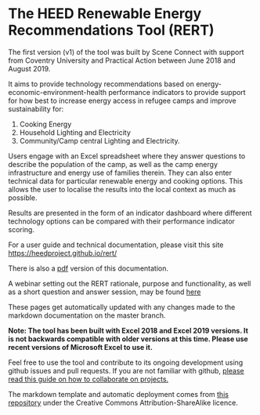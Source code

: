 # The HEED Renewable Energy Recommendations Tool (RERT)
The first version (v1) of the tool was built by Scene Connect with support from Coventry University and Practical Action between June 2018 and August 2019. 

It aims to provide technology recommendations based on energy-economic-environment-health performance indicators to provide support for how best to increase energy access in refugee camps and improve sustainability for:
1. Cooking Energy
2. Household Lighting and Electricity
3. Community/Camp central Lighting and Electricity.

Users engage with an Excel spreadsheet where they answer questions to describe the population of the camp, as well as the camp energy infrastructure and energy use of families therein. They can also enter technical data for particular renewable energy and cooking options. This allows the user to localise the results into the local context as much as possible. 

Results are presented in the form of an indicator dashboard where different technology options can be compared with their performance indicator scoring.

For a user guide and technical documentation, please visit this site <https://heedproject.github.io/rert/>

There is also a [pdf](https://github.com/heedproject/rert/blob/gh-pages/RERT_Documentation.pdf) version of this documentation.

A webinar setting out the RERT rationale, purpose and functionality, as well as a short question and answer session, may be found [here](https://youtu.be/kW9I00c73fU) 

These pages get automatically updated with any changes made to the markdown documentation on the master branch.

**Note: The tool has been built with Excel 2018 and Excel 2019 versions. It is not backwards compatible with older versions at this time. Please use recent versions of Microsoft Excel to use it.**

Feel free to use the tool and contribute to its ongoing development using github issues and pull requests. If you are not familiar with github, [please read this guide on how to collaborate on projects.](https://help.github.com/en/categories/collaborating-with-issues-and-pull-requests)

The markdown template and automatic deployment comes from [this repository](https://github.com/LibreSolar/md-manual-template/tree/master/manual) under the Creative Commons Attribution-ShareAlike licence.
